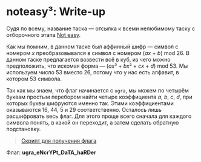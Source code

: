 # noteasy³: Write-up

Судя по всему, название таска — отсылка к всеми нелюбимому таску с отборочного этапа
[Not easy](https://github.com/ugractf/ugractf-2019-quals/tree/master/tasks/noteasy).

Как мы помним, в данном таске был аффинный шифр — символ с номером *x* преобразовывался
в символ с номером (*ax* + *b*) mod 26. В данном таске предлагается возвести всё в куб,
из чего можно предположить, что искомая форма — (*ax*³ + *bx*² + *cx* + *d*) mod 53.
Мы используем число 53 вместо 26, потому что у нас есть алфавит, в котором 53 символа.

Так как мы знаем, что флаг начинается с `ugra`, мы можем по четырём буквам простым 
перебором найти четыре коэффициента *a*, *b*, *c*, *d*, при которых буквы шифруются
именно так. Этими коэффициентами оказываются 16, 44, 5 и 29 соответственно. Осталось
лишь расшифровать весь флаг. Для этого проще всего сначала для каждого символа понять,
в какой он переходит, а затем сделать обратную подстановку.

> [Скрипт для получения флага](brute.py)

Флаг: **ugra_eNcrYPt_DaTA_haRDer**
